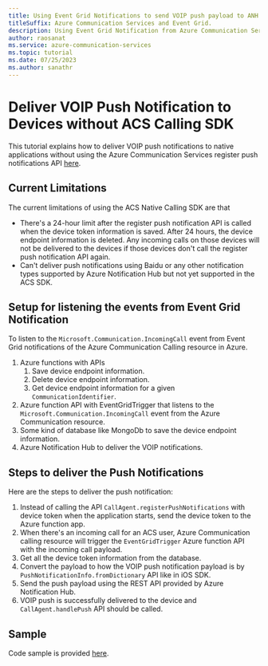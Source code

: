 ```yaml
---
title: Using Event Grid Notifications to send VOIP push payload to ANH.
titleSuffix: Azure Communication Services and Event Grid. 
description: Using Event Grid Notification from Azure Communication Services Native Calling to Incoming VOIP payload to devices via ANH. 
author: raosanat
ms.service: azure-communication-services
ms.topic: tutorial
ms.date: 07/25/2023
ms.author: sanathr
---
```


# Deliver VOIP Push Notification to Devices without ACS Calling SDK

This tutorial explains how to deliver VOIP push notifications to native applications without using the Azure Communication Services register push notifications API [here](../how-tos/calling-sdk/push-notifications.md).

## Current Limitations
The current limitations of using the ACS Native Calling SDK are that 
 * There's a 24-hour limit after the register push notification API is called when the device token information is saved. After 24 hours, the device endpoint information is deleted. Any incoming calls on those devices will not be delivered to the devices if those devices don't call the register push notification API again.
 * Can't deliver push notifications using Baidu or any other notification types supported by Azure Notification Hub but not yet supported in the ACS SDK.

## Setup for listening the events from Event Grid Notification
To listen to the `Microsoft.Communication.IncomingCall` event from Event Grid notifications of the Azure Communication Calling resource in Azure.
1. Azure functions with APIs
    1. Save device endpoint information.
    2. Delete device endpoint information.
    3. Get device endpoint information for a given `CommunicationIdentifier`.
2. Azure function API with EventGridTrigger that listens to the `Microsoft.Communication.IncomingCall` event from the Azure Communication resource.
3. Some kind of database like MongoDb to save the device endpoint information.
4. Azure Notification Hub to deliver the VOIP notifications.

## Steps to deliver the Push Notifications
Here are the steps to deliver the push notification:
1. Instead of calling the API `CallAgent.registerPushNotifications` with device token when the application starts, send the device token to the Azure function app.
2. When there's an incoming call for an ACS user, Azure Communication calling resource will trigger the `EventGridTrigger` Azure function API with the incoming call payload.
3. Get all the device token information from the database.
4. Convert the payload to how the VOIP push notification payload is by `PushNotificationInfo.fromDictionary` API like in iOS SDK.
5. Send the push payload using the REST API provided by Azure Notification Hub.
6. VOIP push is successfully delivered to the device and `CallAgent.handlePush` API should be called.

## Sample
Code sample is provided [here](https://github.com/Azure-Samples/communication-services-ios-quickstarts/tree/main/add-calling-push-notifications-event-grid).
